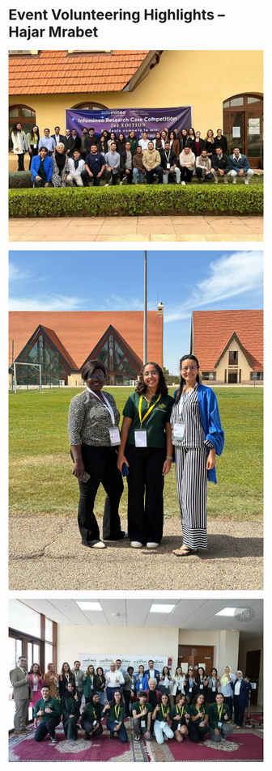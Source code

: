 # Event Volunteering Highlights – Hajar Mrabet

![InfoMeneO Fair](./infomeneo.jpg)

![event – Day 1](./intern1.jpg)

![event – Day 2](./intern2.jpg)
